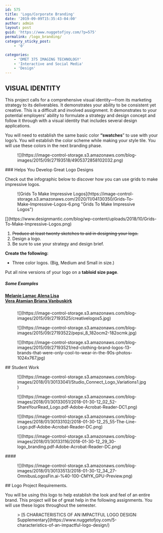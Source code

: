 ```yaml
---
id: 575
title: 'Logo/Corporate Branding'
date: '2019-09-09T15:35:43-04:00'
author: admin
layout: post
guid: 'https://www.nuggetofjoy.com/?p=575'
permalink: /logo_branding/
category_sticky_post:
    - '0'

categories:
    - 'DMET 375 IMAGING TECHNOLOGY'
    - 'Interactive and Social Media'
    - 'Design'
---
```


## VISUAL IDENTITY

This project calls for a comprehensive visual identity—from its marketing strategy to its deliverables. It demonstrates your ability to be consistent yet creative. This is a difficult and involved assignment. It demonstrates to your potential employers’ ability to formulate a strategy and design concept and follow it through with a visual identity that includes several design applications.

You will need to establish the same basic color **“swatches**” to use with your logo’s. You will establish the color scheme while making your style tile. You will use these colors in the next branding phase.

<div class="wp-block-image"><figure class="aligncenter">![](https://image-control-storage.s3.amazonaws.com/blog-images/2015/09/27193518/4905372858102032.png)</figure></div>### Helps You Develop Great Logo Designs

Check out the infographic below to discover how you can use grids to make impressive logos.

<figure class="wp-block-image">![Grids To Make Impressive Logos](https://image-control-storage.s3.amazonaws.com/2020/11/04130350/Grids-To-Make-Impressive-Logos-6.png "Grids To Make Impressive Logos")</figure>[](https://www.designmantic.com/blog/wp-content/uploads/2018/10/Grids-To-Make-Impressive-Logos.png)

1. <s>Produce at least twenty sketches to aid in designing your logo.</s>
2. Design a logo.
3. Be sure to use your strategy and design brief.

**Create the following:**

- Three color logos. (Big, Medium and Small in size.)

Put all nine versions of your logo on a **tabloid size page**.

##### Some Examples

<span style="color: #808000;">**[Melanie Lamac](https://nd-student-work.myportfolio.com/melanie-lamac)**[  ](http://nick74ac.myportfolio.com/melanie-lamac)**[Alena Lisa](https://nd-student-work.myportfolio.com/alena-lisa)  
[Vera Atamian](https://nd-student-work.myportfolio.com/vera-atamian)[  ](http://nick74ac.myportfolio.com/vera-atamian)[Briana Vanbuskirk](https://nd-student-work.myportfolio.com/briana-vanbuskirk)**</span>

<span style="color: #808000;">**[ ](http://nick74ac.myportfolio.com/vera-atamian)**</span>

###  

<div class="wp-block-image"><figure class="aligncenter">![](https://image-control-storage.s3.amazonaws.com/blog-images/2015/09/27193525/creativelogos5.jpg)</figure></div><div class="wp-block-image"><figure class="aligncenter">![](https://image-control-storage.s3.amazonaws.com/blog-images/2015/09/27193522/pepsi_8_182ocm2-182ocmk.jpg)</figure></div><div class="wp-block-image"><figure class="aligncenter">![](https://image-control-storage.s3.amazonaws.com/blog-images/2015/09/27193521/red-clothing-brand-logos-13-brands-that-were-only-cool-to-wear-in-the-90s-photos-1024x767.jpg)</figure></div>## Student Work

<div class="wp-block-image"><figure class="aligncenter">![](https://image-control-storage.s3.amazonaws.com/blog-images/2018/01/30133041/Studio_Connect_Logo_Variations1.jpg)</figure></div><div class="wp-block-image"><figure class="aligncenter">![](https://image-control-storage.s3.amazonaws.com/blog-images/2018/01/30133051/2018-01-30-12_02_52-ShareYourRead_Logo.pdf-Adobe-Acrobat-Reader-DC1.png)</figure></div><div class="wp-block-image"><figure class="aligncenter">![](https://image-control-storage.s3.amazonaws.com/blog-images/2018/01/30133102/2018-01-30-12_25_55-The-Line-Logo.pdf-Adobe-Acrobat-Reader-DC.png)</figure></div><div class="wp-block-image"><figure class="aligncenter">![](https://image-control-storage.s3.amazonaws.com/blog-images/2018/01/30133116/2018-01-30-12_29_30-logo_branding.pdf-Adobe-Acrobat-Reader-DC.png)</figure></div>####  

<div class="wp-block-image"><figure class="aligncenter">![](https://image-control-storage.s3.amazonaws.com/blog-images/2018/01/30133513/2018-01-30-12_34_27-OmnibusLogosFin.ai-%40-100-CMYK_GPU-Preview.png)</figure></div>##  Logo Project Requirements.

You will be using this logo to help establish the look and feel of an entire brand. This project will be of great help in the following assignments. You will use these logos throughout the semester.

<figure class="wp-block-embed is-type-wp-embed is-provider-communication-art-design-amp-instruction wp-block-embed-communication-art-design-amp-instruction"><div class="wp-block-embed__wrapper">> [5 CHARACTERISTICS OF AN IMPACTFUL LOGO DESIGN: Supplementary](https://www.nuggetofjoy.com/5-characteristics-of-an-impactful-logo-design/)

<iframe class="wp-embedded-content" data-secret="2zDH3Sxuux" frameborder="0" height="282" loading="lazy" marginheight="0" marginwidth="0" sandbox="allow-scripts" scrolling="no" security="restricted" src="https://www.nuggetofjoy.com/5-characteristics-of-an-impactful-logo-design/embed/#?secret=fJRgPWcDao#?secret=2zDH3Sxuux" style="position: absolute; clip: rect(1px, 1px, 1px, 1px);" title="“5 CHARACTERISTICS OF AN IMPACTFUL LOGO DESIGN: Supplementary” — Communication, Art, Design & Instruction" width="500"></iframe></div></figure>